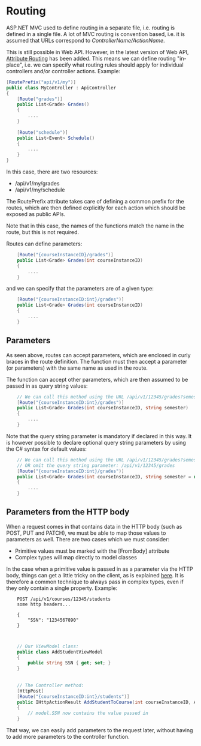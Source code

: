 # Routing

ASP.NET MVC used to define routing in a separate file, i.e. routing is defined in a single file. A lot of MVC routing is
convention based, i.e. it is assumed that URLs correspond to _ControllerName/ActionName_.

This is still possible in Web API. However, in the latest version of Web API, 
[Attribute Routing](http://www.asp.net/web-api/overview/web-api-routing-and-actions/attribute-routing-in-web-api-2) 
has been added. This means we can define routing "in-place", i.e. we can specify what routing rules should apply for
individual controllers and/or controller actions. Example:

```c#
[RoutePrefix("api/v1/my")]
public class MyController : ApiController
{
    [Route("grades")]
    public List<Grade> Grades()
    {
        ....
    }
    
    [Route("schedule")]
    public List<Event> Schedule()
    {
        ....
    }
}
```

In this case, there are two resources:

* /api/v1/my/grades
* /api/v1/my/schedule

The RoutePrefix attribute takes care of defining a common prefix for the routes, which are then defined explicitly for
each action which should be exposed as public APIs.

Note that in this case, the names of the functions match the name in the route, but this is not required.

Routes can define parameters:

```c#
    [Route("{courseInstanceID}/grades")]
    public List<Grade> Grades(int courseInstanceID)
    {
        ....
    }
```

and we can specify that the parameters are of a given type:

```c#
    [Route("{courseInstanceID:int}/grades")]
    public List<Grade> Grades(int courseInstanceID)
    {
        ....
    }
```

## Parameters

As seen above, routes can accept parameters, which are enclosed in curly braces in the route definition. The function
must then accept a parameter (or parameters) with the same name as used in the route.

The function can accept other parameters, which are then assumed to be passed in as query string values:

```c#
    // We can call this method using the URL /api/v1/12345/grades?semester=20133
    [Route("{courseInstanceID:int}/grades")]
    public List<Grade> Grades(int courseInstanceID, string semester)
    {
        ....
    }
```
Note that the query string parameter is mandatory if declared in this way. It is however possible to declare optional
query string parameters by using the C# syntax for default values:

```c#
    // We can call this method using the URL /api/v1/12345/grades?semester=20133
    // OR omit the query string parameter: /api/v1/12345/grades
    [Route("{courseInstanceID:int}/grades")]
    public List<Grade> Grades(int courseInstanceID, string semester = null)
    {
        ....
    }
```

## Parameters from the HTTP body

When a request comes in that contains data in the HTTP body (such as POST, PUT and PATCH), we must be able to map
those values to parameters as well. There are two cases which we must consider:

* Primitive values must be marked with the [FromBody] attribute
* Complex types will map directly to model classes

In the case when a primitive value is passed in as a parameter via the HTTP body, things can get a little tricky
on the client, as is explained [here](http://encosia.com/using-jquery-to-post-frombody-parameters-to-web-api/).
It is therefore a common technique to always pass in complex types, even if they only contain a single property.
Example:

```http
    POST /api/v1/courses/12345/students
    some http headers...
    
    {
        "SSN": "1234567890"
    }
    
```


```c#

    // Our ViewModel class:
    public class AddStudentViewModel
    {
        public string SSN { get; set; }
    }
    
    
    // The Controller method:
    [HttpPost]
    [Route("{courseInstanceID:int}/students")]
    public IHttpActionResult AddStudentToCourse(int courseInstanceID, AddStudentViewModel model)
    {
        // model.SSN now contains the value passed in
    }
```
That way, we can easily add parameters to the request later, without having to add more parameters
to the controller function.
